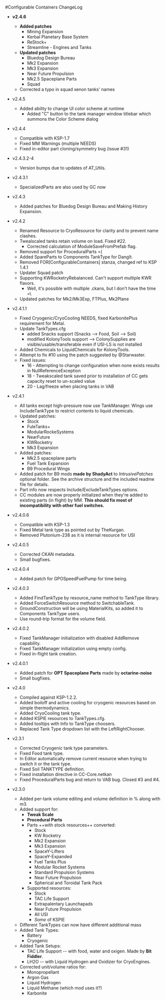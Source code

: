 #Configurable Containers ChangeLog

* **v2.4.6**
    * **Added patches**
        * Mining Expansion
        * Kerbal Planetary Base System
        * ReStock+
        * Streamline - Engines and Tanks
    * **Updated patches**
        * Bluedog Design Bureau
        * Mk2 Expansion
        * Mk3 Expansion
        * Near Future Propulsion
        * Mk2.5 Spaceplane Parts
        * Squad
    * Corrected a typo in squad xenon tanks' names

* v2.4.5
    * Added ability to change UI color scheme at runtime
        * Added "C" button to the tank manager window titlebar which summons the Color Scheme dialog

* v2.4.4
    * Compatible with KSP-1.7
    * Fixed MM Warnings (multiple NEEDS)
    * Fixed in-editor part cloning/symmetry bug (issue #31)

* v2.4.3.2-4
	* Version bumps due to updates of AT_Utils.

* v2.4.3.1
    * SpecializedParts are also used by GC now

* v2.4.3
    * Added patches for Bluedog Design Bureau and Making History Expansion.

* v2.4.2
    * Renamed Resource to CryoResource for clarity and to prevent name clashes.
    * Twealscaled tanks retain volume on load. Fixed #22.
        * Corrected calculation of ModuleSaveFromPrefab flag.
    * Removed support for ProceduralParts =(
    * Added SpareParts to Components TankType for DangIt.
    * Removed FOR[ConfigurableContainers] stanza, changed ref to KSP 1.4.1
    * Updater Squad patch
    * Supporting KWRocketryRebalanced. Can't support multiple KWR flavors.
        * Well, it's possible with multiple .ckans, but I don't have the time =\
    * Updated patches for Mk2/Mk3Exp, FTPlus, Mk2Plane

* v2.4.1.1
    * Fixed Cryogenic/CryoCooling NEEDS, fixed KarbonitePlus requirement for Metal.
    * Update TankTypes.cfg
        * added Snacks support (Snacks --> Food, Soil --> Soil)
        * modified KolonyTools support --> ColonySupplies are visible/usable/transferable even if USI-LS is not installed
    * Added Chemicals to LiquidChemicals for KolonyTools.
    * Attempt to fix #10 using the patch suggested by @Starwaster.
    * Fixed issues:
        * 16 - Attempting to change configuration when none exists results in NullReferenceException
        * 18 - Tweakscaled tank saved prior to installation of CC gets capacity reset to un-scaled value
        * 20 - Lag/freeze when placing tanks in VAB

* v2.4.1
    * All tanks except high-pressure now use TankManager. Wings use IncludeTankType to restrict contents to liquid chemicals.
    * Updated patches:
        * Stock
        * FuleTanks+
        * ModularRockeSystems
        * NearFuture
        * KWRocketry
        * Mk3 Expansion
    * Added patches:
        * Mk2.5 spaceplane parts
        * Fuel Tank Expansion
        * B9 Procedural Wings
    * Added patch for B9 mods **made by ShadyAct** to *IntrusivePatches* optional folder. See the archive structure and the included readme file for details.
    * Part info now respects Include/ExcludeTankTypes options.
    * CC modules are now properly initialized when they're added to existing parts (in flight) by MM. **This should fix most of incompatibility with other fuel switches.**

* v2.4.0.6
    * Compatible with KSP-1.3
    * Fixed Metal tank type as pointed out by TheKurgan.
    * Removed Plutonium-238 as it is internal resource for USI

* v2.4.0.5
    * Corrected CKAN metadata.
    * Small bugfixes.

* v2.4.0.4
    * Added patch for GPOSpeedFuelPump for time being.

* v2.4.0.3
    * Added FindTankType by resource_name method to TankType library.
    * Added ForceSwitchResource method to SwitchableTank.
    * GroundConstruction will be using MaterialKits, so added it to Components TankType users.
    * Use round-trip format for the volume field.

* v2.4.0.2
    * Fixed TankManager initialization with disabled AddRemove capability.
    * Fixed TankManager initialization using empty config.
    * Fixed in-flight tank creation.

* v2.4.0.1
    * Added patch for **OPT Spaceplane Parts** made by **octarine-noise**
    * Small bugfixes.

* v2.4.0
    * Compiled against KSP-1.2.2.
    * Added boiloff and active cooling for cryogenic resources based on simple thermodynamics.
    * Added CryoCooling tank type.
    * Added KSPIE resources to TankTypes.cfg.
    * Added tooltips with Info to TankType choosers.
    * Replaced Tank Type dropdown list with the LeftRightChooser.

* v2.3.1
    * Corrected Cryogenic tank type parameters.
    * Fixed Food tank type.
    * In Editor automatically remove current resource when trying to switch it or the tank type.
    * Fixed Soil TANKTYPE definition.
    * Fixed installation directive in CC-Core.netkan
    * Fixed ProceduralParts bug and return to VAB bug. Closed #3 and #4.

* v2.3.0
    * Added per-tank volume editing and volume definition in % along with m3.
    * Added support for:
        * **Tweak Scale**
        * **Procedural Parts**
        * Parts ++with stock resources++ converted:
            * Stock
            * KW Rocketry
            * Mk2 Expansion
            * Mk3 Expansion
            * SpaceY-Lifters
            * SpaceY-Expanded
            * Fuel Tanks Plus
            * Modular Rocket Systems
            * Standard Propulsion Systems
            * Near Future Propulsion
            * Spherical and Toroidal Tank Pack
        * Supported resources:
            * Stock
            * TAC Life Support
            * Extrapalentary Launchapads
            * Near Future Propulsion
            * All USI
            * *Some* of KSPIE
    * Different TankTypes can now have different additional mass
    * Added Tank Types:
        * Battery
        * Cryogenic
    * Added Tank Setups:
        * TAC Life Support -- with food, water and oxigen. Made by **Bit Fiddler**.
        * LH2O -- with Liquid Hydrogen and Oxidizer for CryoEngines.
    * Corrected unit/volume ratios for:
        * Monopropellant
        * Argon Gas
        * Liquid Hydrogen
        * Liquid Methane (which mod uses it?)
        * Karbonite
